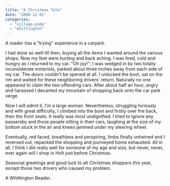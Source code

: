 ```yaml
---
title: "A Christmas Tale"
date: "2008-12-01"
categories: 
  - "village-pump"
  - "whittington"
---
```


A reader has a "trying" experience in a carpark.

I had done so well till then, buying all the items I wanted around the various shops. Now my feet were hurting and back aching. I was tired, cold and hungry as I returned to my car. "Oh joy!"; I was wedged in by two totally inconsiderate motorists, parked about three inches away from each side of my car. The doors couldn't be opened at all. I unlocked the boot, sat on the rim and waited for these neighboring drivers' return. Naturally no one appeared to claim the two offending cars. After about half an hour, angry and harassed I decanted my mountain of shopping back onto the car park verge.

Now I will admit it, I'm a large woman. Nevertheless, struggling furiously and with great difficulty, I climbed into the boot and firstly over the back, then the front seats. It really was most undignified. I tried to ignore any passersby and those people sitting in their cars, laughing at the size of my bottom stuck in the air and knees jammed under my steering wheel.

Eventually, red faced, breathless and perspiring, limbs finally untwined and I reversed out, repacked the shopping and journeyed home exhausted. All in all, I think I did really well for someone of my age and size, but never, never, ever again will I shop in Holt just before Christmas.

Seasonal greetings and good luck to alt Christmas shoppers this year, except those two drivers who caused my problem.

A Whittington Reader.
